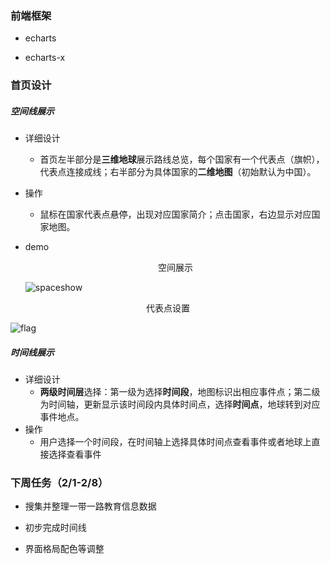 ### 前端框架

- echarts

- echarts-x

  

### 首页设计

##### 空间线展示

- 详细设计

  - 首页左半部分是**三维地球**展示路线总览，每个国家有一个代表点（旗帜），代表点连接成线；右半部分为具体国家的**二维地图**（初始默认为中国）。

- 操作

  - 鼠标在国家代表点悬停，出现对应国家简介；点击国家，右边显示对应国家地图。

- demo

  <center>空间展示</center>

  ![spaceshow](https://mybucket1-1258582997.cos.ap-guangzhou.myqcloud.com/spaceshow.png)

<center>代表点设置</center>

  ![flag](https://mybucket1-1258582997.cos.ap-guangzhou.myqcloud.com/flag.png)



##### 时间线展示

- 详细设计
  - **两级时间层**选择：第一级为选择**时间段**，地图标识出相应事件点；第二级为时间轴，更新显示该时间段内具体时间点，选择**时间点**，地球转到对应事件地点。
- 操作
  - 用户选择一个时间段，在时间轴上选择具体时间点查看事件或者地球上直接选择查看事件



### 下周任务（2/1-2/8）

- 搜集并整理一带一路教育信息数据

- 初步完成时间线

- 界面格局配色等调整

  



















